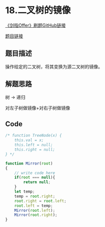 # 18.二叉树的镜像

[《剑指Offer》刷题GitHub链接](https://github.com/zhning12/Coding-Interviews)

[题目链接](https://www.nowcoder.com/practice/564f4c26aa584921bc75623e48ca3011?tpId=13&tqId=11171&rp=1&ru=/ta/coding-interviews&qru=/ta/coding-interviews/question-ranking)

## 题目描述

操作给定的二叉树，将其变换为源二叉树的镜像。

## 解题思路
树 -> 递归

对左子树做镜像+对右子树做镜像

  
## Code

```javascript
/* function TreeNode(x) {
    this.val = x;
    this.left = null;
    this.right = null;
} */

function Mirror(root)
{
    // write code here
    if(root === null){
        return null;
    }
    let temp;
    temp = root.right;
    root.right = root.left;
    root.left = temp;
    Mirror(root.left);
    Mirror(root.right);
}
```

